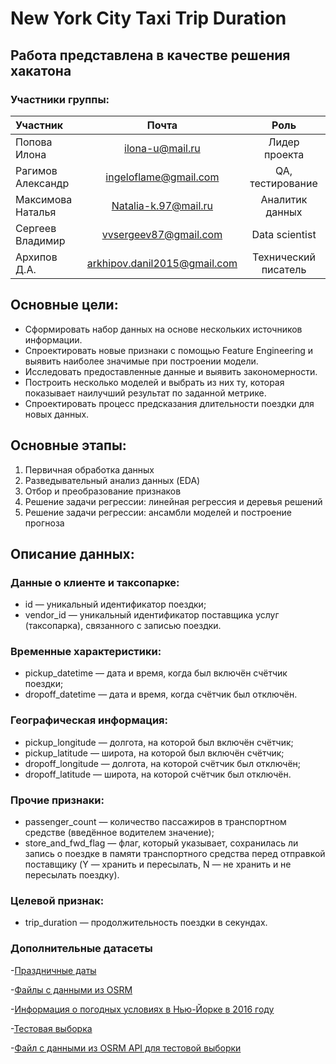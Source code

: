 
# New York City Taxi Trip Duration

## Работа представлена в качестве решения хакатона

### Участники группы:

| Участник      |            Почта               |         Роль         |
|:--------------|:------------------------------:|:--------------------:|
| Попова Илона  |     ilona-u@mail.ru        |    Лидер проекта     |
| Рагимов Александр |    ingeloflame@gmail.com |   QA, тестирование   |
| Максимова Наталья |       Natalia-k.97@mail.ru     |   Аналитик данных    |
| Сергеев Владимир |        vvsergeev87@gmail.com    |    Data scientist    |
| Архипов Д.А.  | arkhipov.danil2015@gmail.com   | Технический писатель |

## Основные цели:
- Сформировать набор данных на основе нескольких источников информации.
- Спроектировать новые признаки с помощью Feature Engineering и выявить наиболее значимые при построении модели.
- Исследовать предоставленные данные и выявить закономерности.
- Построить несколько моделей и выбрать из них ту, которая показывает наилучший результат по заданной метрике.
- Спроектировать процесс предсказания длительности поездки для новых данных.


## Основные этапы:
1. Первичная обработка данных
2. Разведывательный анализ данных (EDA)
3. Отбор и преобразование признаков
4. Решение задачи регрессии: линейная регрессия и деревья решений
5. Решение задачи регрессии: ансамбли моделей и построение прогноза

## Описание данных:
### Данные о клиенте и таксопарке:
- id — уникальный идентификатор поездки;
- vendor_id — уникальный идентификатор поставщика услуг (таксопарка), связанного с записью поездки.

### Временные характеристики:
- pickup_datetime — дата и время, когда был включён счётчик поездки;
- dropoff_datetime — дата и время, когда счётчик был отключён.

### Географическая информация:
- pickup_longitude — долгота, на которой был включён счётчик;
- pickup_latitude — широта, на которой был включён счётчик;
- dropoff_longitude — долгота, на которой счётчик был отключён;
- dropoff_latitude — широта, на которой счётчик был отключён.

### Прочие признаки:
- passenger_count — количество пассажиров в транспортном средстве (введённое водителем значение);
- store_and_fwd_flag — флаг, который указывает, сохранилась ли запись о поездке в памяти транспортного средства перед отправкой поставщику (Y — хранить и пересылать, N — не хранить и не пересылать поездку).

### Целевой признак:
- trip_duration — продолжительность поездки в секундах.

### Дополнительные датасеты
-[Праздничные даты](https://lms.skillfactory.ru/asset-v1:Skillfactory+URFUML2023+SEP2023+type@asset+block@holiday_data.csv)

-[Файлы с данными из OSRM](https://drive.google.com/file/d/1ecWjor7Tn3HP7LEAm5a0B_wrIfdcVGwR/view?usp=sharing)

-[Информация о погодных условиях в Нью-Йорке в 2016 году](https://lms.skillfactory.ru/asset-v1:Skillfactory+URFUML2023+SEP2023+type@asset+block@weather_data.zip)

-[Тестовая выборка](https://drive.google.com/file/d/1C2N2mfONpCVrH95xHJjMcueXvvh_-XYN/view?usp=sharing)

-[Файл с данными из OSRM API для тестовой выборки](https://drive.google.com/file/d/1wCoS-yOaKFhd1h7gZ84KL9UwpSvtDoIA/view?usp=sharing)

